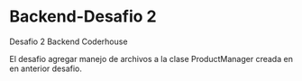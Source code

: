 # Backend-Desafio 2
Desafio 2 Backend Coderhouse

El desafio agregar manejo de archivos a la clase ProductManager creada en en anterior desafio.
